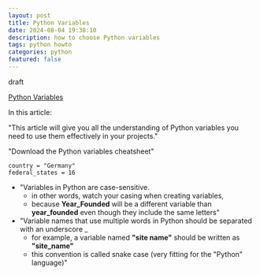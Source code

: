 ```yaml
---
layout: post
title: Python Variables
date: 2024-08-04 19:38:10
description: how to choose Python variables 
tags: python howto
categories: python
featured: false
---
```


draft 

[Python Variables]: https://www.freecodecamp.org/news/python-variables/ "https://www.freecodecamp.org/news/python-variables/"
[Python Variables]

In this article:

"This article will give you all the understanding of Python variables you need to use them effectively in your projects."

"Download the Python variables cheatsheet"

````
country = "Germany"
federal_states = 16
````

- "Variables in Python are case-sensitive. 
  - in other words, watch your casing when creating variables, 
  - because **Year_Founded** will be a different variable than **year_founded** even though they include the same letters"
- "Variable names that use multiple words in Python should be separated with an underscore _
  - for example, a variable named **"site name"** should be written as **"site_name"** 
  - this convention is called snake case (very fitting for the "Python" language)"


